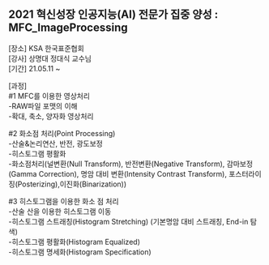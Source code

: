 ## 2021 혁신성장 인공지능(AI) 전문가 집중 양성 : MFC_ImageProcessing

[장소] KSA 한국표준협회   
[강사] 상명대 정대식 교수님   
[기간] 21.05.11 ~    

[과정]   
#1 MFC를 이용한 영상처리   
-RAW파일 포맷의 이해   
-확대, 축소, 양자화 영상처리   

#2 화소점 처리(Point Processing)   
-산술&논리연산, 반전, 광도보정   
-히스토그램 평활화   
-화소점처리(널변환(Null Transform), 반전변환(Negative Transform), 감마보정(Gamma Correction), 명암 대비 변환(Intensity Contrast Transform), 포스터라이징(Posterizing),이진화(Binarization))   

#3 히스토그램을 이용한 화소 점 처리   
-산술 산을 이용한 히스토그램 이동   
-히스토그램 스트래칭(Histogram Stretching) (기본명암 대비 스트래칭, End-in 탐색)   
-히스토그램 평활화(Histogram Equalized)   
-히스토그램 명세화(Histogram Specification)   
